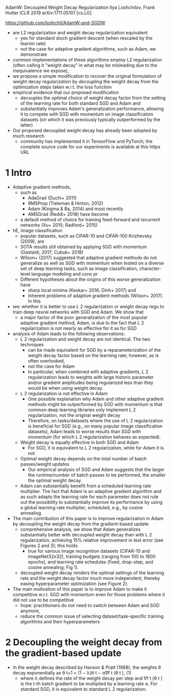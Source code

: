 AdamW: Decoupled Weight Decay Regularization
Ilya Loshchilov, Frank Hutter
ICLR 2019 arXiv:1711.05101 [cs.LG]

https://github.com/loshchil/AdamW-and-SGDW

* are L2 regularization and weight decay regularization equivalent
  * yes for standard stoch gradient descent (when rescaled by the learnin rate)
  * not the case for adaptive gradient algorithms, such as Adam, we demonstrate
* common implementations of these algorithms employ L2 regularization
  (often calling it "weight decay" in what may be misleading due to the
  inequivalence we expose),
* we propose a simple modification to
  recover the original formulation of weight decay regularization
  by _decoupling_ the weight decay from the optimization steps taken w.r.t. the
  loss function
* empirical evidence that our proposed modification
  * decouples the optimal choice of weight decay factor
    from the setting of the learning rate for both standard SGD and Adam and
  * substantially improves Adam's generalization performance, allowing it to
    compete with SGD with momentum on image classification datasets (on which
    it was previously typically outperformed by the latter)
* Our proposed decoupled weight decay has already been adopted by much research
  * community has implemented it in TensorFlow and PyTorch; the complete source
    code for our experiments is available at this https URL

# 1 Intro

* Adaptive gradient methods,
  * such as
    * AdaGrad (Duchi+ 2011)
    * RMSProp (Tieleman & Hinton, 2012)
    * Adam (Kingma & Ba, 2014) and most recently
    * AMSGrad (Reddi+ 2018) have become
  * a default method of choice for training feed-forward and recurrent networks
    (Xu+ 2015; Radford+ 2015)
* hE, image classification
  * popular datasets, such as CIFAR-10 and CIFAR-100 Krizhevsky (2009), are
  * SOTA results still obtained by applying SGD with momentum
    (Gastaldi, 2017; Cubuk+ 2018)
  * Wilson+ (2017) suggested that
    adaptive gradient methods do not generalize as well as SGD with momentum
    when tested on a diverse set of deep learning tasks,
    such as image classification, character-level language modeling and cons pr
  * Different hypotheses about the origins of this worse generalization have
    * sharp local minima (Keskar+ 2016; Dinh+ 2017) and
    * inherent problems of adaptive gradient methods (Wilson+ 2017). In this
* we: whether it is better to use L 2 regularization or weight decay regu
  to train deep neural networks with SGD and Adam. We show that
  * a major factor of the poor generalization of the most popular adaptive
    gradient method, Adam, is due to the fact that L 2 regularization is not
    nearly as effective for it as for SGD
* analysis of Adam leads to the following observations:
  * L 2 regularization and weight decay are not identical. The two techniques
    * can be made equivalent for SGD by a reparameterization of the weight
      decay factor based on the learning rate; however, as is often overlooked,
    * not the case for Adam
    * In particular, when combined with adaptive gradients,
      L 2 regularization leads to weights with large historic parameter and/or
      gradient amplitudes
      being regularized less than they would be when using weight decay.
  * L 2 regularization is not effective in Adam
    * One possible explanation why Adam and other adaptive gradient methods
      might be outperformed by SGD with momentum is that
      common deep learning libraries only implement L 2 regularization, not the
      original weight decay
    * Therefore, on tasks/datasets where the use of L 2 regularization is
      beneficial for SGD (e.g., on many popular image classification datasets),
      Adam leads to worse results than SGD with momentum (for which L 2
      regularization behaves as expected).
  * Weight decay is equally effective in both SGD and Adam
    * For SGD, it is equivalent to L 2 regularization, while for Adam it is not
  * Optimal weight decay
    depends on the total number of batch passes/weight updates
    * Our empirical analysis of SGD and Adam suggests that
      the larger the runtime/number of batch passes to be performed,
      the smaller the optimal weight decay.
  * Adam can substantially benefit from a scheduled learning rate multiplier.
    The fact that
    Adam is an adaptive gradient algorithm and as such adapts the learning rate
    for each parameter
    does not rule out the possibility to substantially improve its performance
    by using a global learning rate multiplier, scheduled,
    e.g., by cosine annealing.
* The main contribution of this paper is to
  improve regularization in Adam by decoupling the weight decay
  from the gradient-based update
  * comprehensive analysis, we show that
    Adam generalizes substantially better with decoupled weight decay than with
    L 2 regularization, achieving 15% relative improvement in test error (see
    Figures 2 and 3); this holds
    * true for various image recognition datasets (CIFAR-10 and ImageNet32x32),
      training budgets (ranging from 100 to 1800 epochs), and
      learning rate schedules (fixed, drop-step, and cosine annealing; Fig 1).
  * decoupled weight decay renders the optimal settings of the learning rate
    and the weight decay factor much more independent, thereby
    easing hyperparameter optimization (see Figure 2).
* The main motivation of this paper is to
  improve Adam to make it competitive w.r.t. SGD with momentum
  even for those problems where it did not use to be competitive
  * hope: practitioners do not need to switch between Adam and SGD anymore,
  * reduce the common issue of selecting
    dataset/task-specific training algorithms and their hyperparameters

# 2 Decoupling the weight decay from the gradient-based update

* In the weight decay described by Hanson & Pratt (1988), the weights θ decay
  exponentially as
θ t+1 = (1 − λ)θ t − α∇f t (θ t ),    (1)
  * where λ defines the rate of the weight decay per step and
    ∇f t (θ t ) is the t-th batch gradient to be multiplied by a
    learning rate α. For standard SGD, it is equivalent to standard L 2
    regularization:
